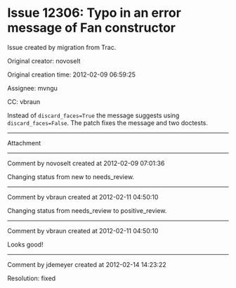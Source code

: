 # Issue 12306: Typo in an error message of Fan constructor

Issue created by migration from Trac.

Original creator: novoselt

Original creation time: 2012-02-09 06:59:25

Assignee: mvngu

CC:  vbraun

Instead of `discard_faces=True` the message suggests using `discard_faces=False`. The patch fixes the message and two doctests.


---

Attachment


---

Comment by novoselt created at 2012-02-09 07:01:36

Changing status from new to needs_review.


---

Comment by vbraun created at 2012-02-11 04:50:10

Changing status from needs_review to positive_review.


---

Comment by vbraun created at 2012-02-11 04:50:10

Looks good!


---

Comment by jdemeyer created at 2012-02-14 14:23:22

Resolution: fixed
